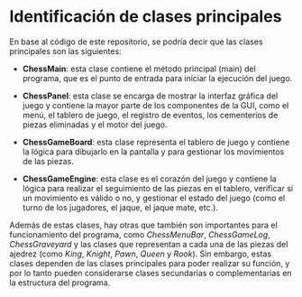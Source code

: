 # Identificación de clases principales

En base al código de este repositorio, se podría decir que las clases principales son las siguientes:

- **ChessMain**: esta clase contiene el método principal (main) del programa, que es el punto de entrada para iniciar la ejecución del juego.
- **ChessPanel**: esta clase se encarga de mostrar la interfaz gráfica del juego y contiene la mayor parte de los componentes de la GUI, como el menú, el tablero de juego, el registro de eventos, los cementerios de piezas eliminadas y el motor del juego.

- **ChessGameBoard**: esta clase representa el tablero de juego y contiene la lógica para dibujarlo en la pantalla y para gestionar los movimientos de las piezas.

- **ChessGameEngine**: esta clase es el corazón del juego y contiene la lógica para realizar el seguimiento de las piezas en el tablero, verificar si un movimiento es válido o no, y gestionar el estado del juego (como el turno de los jugadores, el jaque, el jaque mate, etc.).

Además de estas clases, hay otras que también son importantes para el funcionamiento del programa, como _ChessMenuBar_, _ChessGameLog_, _ChessGraveyard_ y las clases que representan a cada una de las piezas del ajedrez (como _King_, _Knight_, _Pawn_, _Queen_ y _Rook_). Sin embargo, estas clases dependen de las clases principales para poder realizar su función, y por lo tanto pueden considerarse clases secundarias o complementarias en la estructura del programa.
